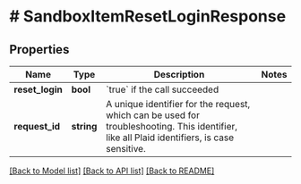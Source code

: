 # # SandboxItemResetLoginResponse

## Properties

Name | Type | Description | Notes
------------ | ------------- | ------------- | -------------
**reset_login** | **bool** | &#x60;true&#x60; if the call succeeded |
**request_id** | **string** | A unique identifier for the request, which can be used for troubleshooting. This identifier, like all Plaid identifiers, is case sensitive. |

[[Back to Model list]](../../README.md#models) [[Back to API list]](../../README.md#endpoints) [[Back to README]](../../README.md)
